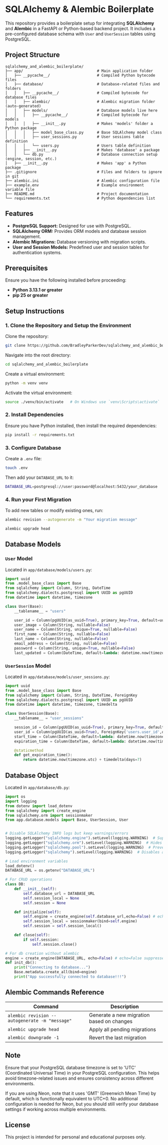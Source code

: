 SQLAlchemy & Alembic Boilerplate
=================================

This repository provides a boilerplate setup for integrating **SQLAlchemy** and **Alembic** in a FastAPI or Python-based backend project. It includes a pre-configured database schema with `User` and `UserSession` tables using PostgreSQL.

## Project Structure

```
sqlalchemy_and_alembic_boilerplate/
├── app/                                 # Main application folder
│   ├── __pycache__/                     # Compiled Python bytecode files 
│   ├── database/                        # Database-related files and folders
│   │   ├── __pycache__/                 # Compiled bytecode for database files
│   │   ├── alembic/                     # Alembic migration folder (auto-generated)
│   │   ├── models/                      # Database models live here
│   │   │   ├── __pycache__/             # Compiled bytecode for models
│   │   │   ├── __init__.py              # Makes 'models' folder a Python package
│   │   │   ├── model_base_class.py      # Base SQLAlchemy model class
│   │   │   ├── user_sessions.py         # User sessions table definition
│   │   │   └── users.py                 # Users table definition
│   │   ├── __init__.py                  # Makes 'database' a package
│   │   └── db.py                        # Database connection setup (engine, session, etc.)
│   ├── __init__.py                      # Makes 'app' a Python package
├── .gitignore                           # Files and folders to ignore in git
├── alembic.ini                          # Alembic configuration file
├── example.env                          # Example environment variable file
├── README.md                            # Project documentation
└── requirements.txt                     # Python dependencies list

```

## Features

- **PostgreSQL Support:** Designed for use with PostgreSQL.
- **SQLAlchemy ORM:** Provides ORM models and database session management.
- **Alembic Migrations:** Database versioning with migration scripts.
- **User and Session Models:** Predefined user and session tables for authentication systems.

## Prerequisites

Ensure you have the following installed before proceeding:

- **Python 3.13.1 or greater**
- **pip 25 or greater**

## Setup Instructions

### 1. Clone the Repository and Setup the Environment

Clone the repository:

```bash
git clone https://github.com/BradleyParkerDev/sqlalchemy_and_alembic_boilerplate.git
```

Navigate into the root directory:
```bash
cd sqlalchemy_and_alembic_boilerplate
```

Create a virtual environment:
```bash
python -m venv venv
```

Activate the virtual environment:
```bash
source ./venv/bin/activate   # On Windows use `venv\Scripts\activate`
```

### 2. Install Dependencies

Ensure you have Python installed, then install the required dependencies:

```bash
pip install -r requirements.txt
```

### 3. Configure Database

Create a `.env` file:

```bash
touch .env
```

Then add your `DATABASE_URL` to it:
```bash
DATABASE_URL=postgresql://user:password@localhost:5432/your_database
```

### 4. Run your First Migration

To add new tables or modify existing ones, run:

```bash
alembic revision --autogenerate -m "Your migration message"
```

```bash
alembic upgrade head
```

## Database Models

### `User` Model
Located in `app/database/models/users.py`:

```python
import uuid
from .model_base_class import Base
from sqlalchemy import Column, String, DateTime
from sqlalchemy.dialects.postgresql import UUID as pgUUID
from datetime import datetime, timezone 

class User(Base):
    __tablename__ = "users"

    user_id = Column(pgUUID(as_uuid=True), primary_key=True, default=uuid.uuid4)
    user_image = Column(String, nullable=False)
    user_name = Column(String, unique=True, nullable=False)
    first_name = Column(String, nullable=False)
    last_name = Column(String, nullable=False)
    email_address = Column(String, nullable=False)
    password = Column(String, unique=True, nullable=False)
    last_updated = Column(DateTime, default=lambda: datetime.now(timezone.utc), nullable=False)
```

### `UserSession` Model
Located in `app/database/models/user_sessions.py`:

```python
import uuid
from .model_base_class import Base
from sqlalchemy import Column, String, DateTime, ForeignKey
from sqlalchemy.dialects.postgresql import UUID as pgUUID
from datetime import datetime, timezone, timedelta 

class UserSession(Base):
    __tablename__ = "user_sessions"

    session_id = Column(pgUUID(as_uuid=True), primary_key=True, default=uuid.uuid4)
    user_id = Column(pgUUID(as_uuid=True), ForeignKey('users.user_id',ondelete="CASCADE"), nullable=True)
    start_time = Column(DateTime, default=lambda: datetime.now(timezone.utc))
    expiration_time = Column(DateTime, default=lambda: datetime.now(timezone.utc) + timedelta(days=7))

    @staticmethod
    def get_expiration_time():
        return datetime.now(timezone.utc) + timedelta(days=7)
```

## Database Object
Located in `app/database/db.py`:

```python
import os
import logging
from dotenv import load_dotenv
from sqlalchemy import create_engine
from sqlalchemy.orm import sessionmaker
from app.database.models import Base, UserSession, User


# Disable SQLAlchemy INFO logs but keep warnings/errors
logging.getLogger("sqlalchemy.engine").setLevel(logging.WARNING)  # Suppresses SQL execution logs (e.g., SELECT, INSERT)
logging.getLogger("sqlalchemy.orm").setLevel(logging.WARNING)  # Hides ORM-related logs (e.g., session commits, queries)
logging.getLogger("sqlalchemy.pool").setLevel(logging.WARNING)  # Prevents logs about database connections (pooling)
logging.getLogger("sqlalchemy").setLevel(logging.WARNING)  # Disables all SQLAlchemy logs except warnings/errors

# Load environment variables
load_dotenv()
DATABASE_URL = os.getenv("DATABASE_URL")

# For CRUD operations
class DB:
    def __init__(self):
        self.database_url = DATABASE_URL
        self.session_local = None
        self.session = None

    def initialize(self):
        self.engine = create_engine(self.database_url,echo=False) # echo=False suppresses SQL logs
        self.session_local = sessionmaker(bind=self.engine)
        self.session = self.session_local()

    def close(self):
        if self.session:
            self.session.close()

# For db creation without alembic
engine = create_engine(DATABASE_URL, echo=False) # echo=False suppresses SQL logs
def init_db():
    print("Connecting to database...")
    Base.metadata.create_all(bind=engine)
    print("App successfully connected to database!!!")
```
## Alembic Commands Reference

| Command                      | Description                                |
|------------------------------|--------------------------------------------|
| `alembic revision --autogenerate -m "message"` | Generate a new migration based on changes |
| `alembic upgrade head`        | Apply all pending migrations               |
| `alembic downgrade -1`        | Revert the last migration                  |

## Note

Ensure that your PostgreSQL database timezone is set to 'UTC' (Coordinated Universal Time) in your PostgreSQL configuration. This helps avoid timezone-related issues and ensures consistency across different environments.

If you are using Neon, note that it uses 'GMT' (Greenwich Mean Time) by default, which is functionally equivalent to UTC+0. No additional configuration is needed for Neon, but you should still verify your database settings if working across multiple environments.

## License

This project is intended for personal and educational purposes only.

